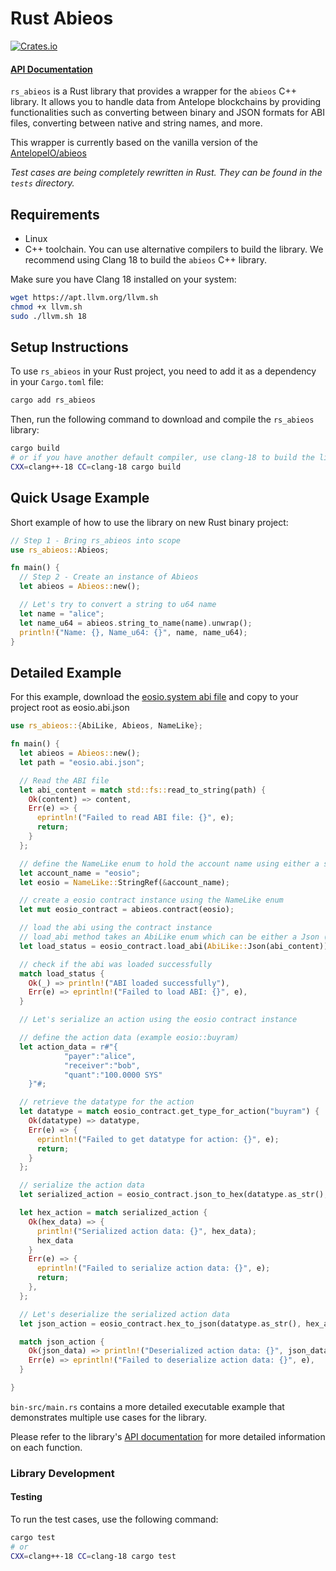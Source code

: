 # Rust Abieos

[crates-badge]: https://img.shields.io/crates/v/rs_abieos.svg
[crates-url]: https://crates.io/crates/rs_abieos

[![Crates.io][crates-badge]][crates-url]

#### [API Documentation](https://docs.rs/rs_abieos/)

`rs_abieos` is a Rust library that provides a wrapper for the `abieos` C++ library. It allows you to handle data from
Antelope blockchains by providing functionalities such as converting between binary and JSON formats for ABI files,
converting between native and string names, and more.

This wrapper is currently based on the vanilla version of the [AntelopeIO/abieos](https://github.com/AntelopeIO/abieos)

_Test cases are being completely rewritten in Rust. They can be found in the `tests` directory._

## Requirements

- Linux
- C++ toolchain. You can use alternative compilers to build the library.
  We recommend using Clang 18 to build the `abieos` C++ library.

Make sure you have Clang 18 installed on your system:

```bash
wget https://apt.llvm.org/llvm.sh
chmod +x llvm.sh
sudo ./llvm.sh 18
```

## Setup Instructions

To use `rs_abieos` in your Rust project, you need to add it as a dependency in your `Cargo.toml` file:

```bash
cargo add rs_abieos
```

Then, run the following command to download and compile the `rs_abieos` library:

```bash
cargo build
# or if you have another default compiler, use clang-18 to build the library
CXX=clang++-18 CC=clang-18 cargo build
```

## Quick Usage Example

Short example of how to use the library on new Rust binary project:

```rust
// Step 1 - Bring rs_abieos into scope
use rs_abieos::Abieos;

fn main() {
  // Step 2 - Create an instance of Abieos
  let abieos = Abieos::new();

  // Let's try to convert a string to u64 name
  let name = "alice";
  let name_u64 = abieos.string_to_name(name).unwrap();
  println!("Name: {}, Name_u64: {}", name, name_u64);
}
```

## Detailed Example

For this example, download the [eosio.system abi file](https://raw.githubusercontent.com/eosrio/rs-abieos/master/abis/eosio.abi) and copy to your project root as eosio.abi.json

```rust
use rs_abieos::{AbiLike, Abieos, NameLike};

fn main() {
  let abieos = Abieos::new();
  let path = "eosio.abi.json";

  // Read the ABI file
  let abi_content = match std::fs::read_to_string(path) {
    Ok(content) => content,
    Err(e) => {
      eprintln!("Failed to read ABI file: {}", e);
      return;
    }
  };

  // define the NameLike enum to hold the account name using either a string (String) or a reference (StringRef) or an u64 (U64)
  let account_name = "eosio";
  let eosio = NameLike::StringRef(&account_name);

  // create a eosio contract instance using the NameLike enum
  let mut eosio_contract = abieos.contract(eosio);

  // load the abi using the contract instance
  // load_abi method takes an AbiLike enum which can be either a Json (String), Hex (String) or Bin (Vec<u8>)
  let load_status = eosio_contract.load_abi(AbiLike::Json(abi_content));

  // check if the abi was loaded successfully
  match load_status {
    Ok(_) => println!("ABI loaded successfully"),
    Err(e) => eprintln!("Failed to load ABI: {}", e),
  }

  // Let's serialize an action using the eosio contract instance

  // define the action data (example eosio::buyram)
  let action_data = r#"{
            "payer":"alice",
            "receiver":"bob",
            "quant":"100.0000 SYS"
    }"#;

  // retrieve the datatype for the action
  let datatype = match eosio_contract.get_type_for_action("buyram") {
    Ok(datatype) => datatype,
    Err(e) => {
      eprintln!("Failed to get datatype for action: {}", e);
      return;
    }
  };

  // serialize the action data
  let serialized_action = eosio_contract.json_to_hex(datatype.as_str(), action_data.to_string());

  let hex_action = match serialized_action {
    Ok(hex_data) => {
      println!("Serialized action data: {}", hex_data);
      hex_data
    }
    Err(e) => {
      eprintln!("Failed to serialize action data: {}", e);
      return;
    },
  };

  // Let's deserialize the serialized action data
  let json_action = eosio_contract.hex_to_json(datatype.as_str(), hex_action);

  match json_action {
    Ok(json_data) => println!("Deserialized action data: {}", json_data),
    Err(e) => eprintln!("Failed to deserialize action data: {}", e),
  }

}
```

`bin-src/main.rs` contains a more detailed executable example that demonstrates multiple use cases for the library.

Please refer to the library's [API documentation](https://docs.rs/rs_abieos/0.1.3/rs_abieos) for more detailed information on each function.

### Library Development

#### Testing

To run the test cases, use the following command:

```bash
cargo test
# or
CXX=clang++-18 CC=clang-18 cargo test
```